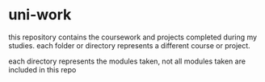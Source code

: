 # uni-work

this repository contains the coursework and projects completed during my studies. each folder or directory represents a different course or project.

each directory represents the modules taken, not all modules taken are included in this repo
